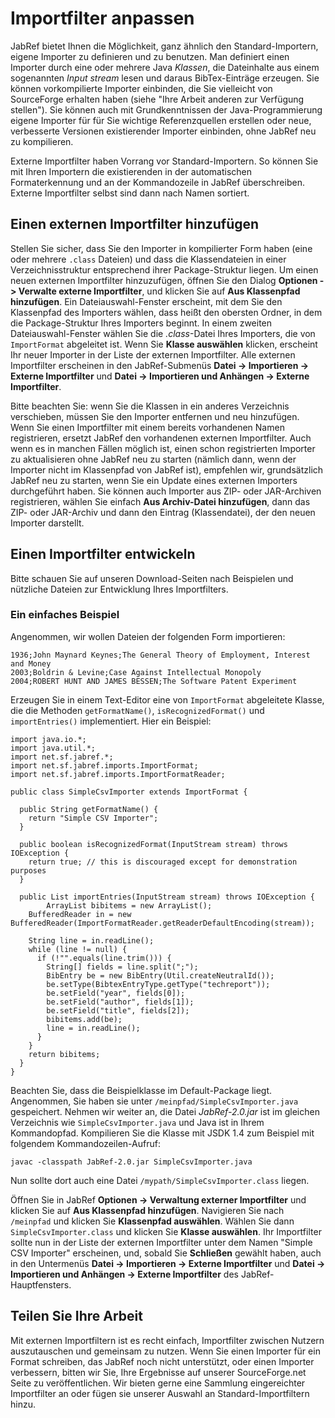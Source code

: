 Importfilter anpassen
=====================

JabRef bietet Ihnen die Möglichkeit, ganz ähnlich den Standard-Importern, eigene Importer zu definieren und zu benutzen. Man definiert einen Importer durch eine oder mehrere Java *Klassen*, die Dateinhalte aus einem sogenannten *Input stream* lesen und daraus BibTex-Einträge erzeugen. Sie können vorkompilierte Importer einbinden, die Sie vielleicht von SourceForge erhalten haben (siehe "Ihre Arbeit anderen zur Verfügung stellen"). Sie können auch mit Grundkenntnissen der Java-Programmierung eigene Importer für für Sie wichtige Referenzquellen erstellen oder neue, verbesserte Versionen existierender Importer einbinden, ohne JabRef neu zu kompilieren.

Externe Importfilter haben Vorrang vor Standard-Importern. So können Sie mit Ihren Importern die existierenden in der automatischen Formaterkennung und an der Kommandozeile in JabRef überschreiben. Externe Importfilter selbst sind dann nach Namen sortiert.

Einen externen Importfilter hinzufügen
--------------------------------------

Stellen Sie sicher, dass Sie den Importer in kompilierter Form haben (eine oder mehrere `.class` Dateien) und dass die Klassendateien in einer Verzeichnisstruktur entsprechend ihrer Package-Struktur liegen. Um einen neuen externen Importfilter hinzuzufügen, öffnen Sie den Dialog **Optionen -&gt; Verwalte externe Importfilter**, und klicken Sie auf **Aus Klassenpfad hinzufügen**. Ein Dateiauswahl-Fenster erscheint, mit dem Sie den Klassenpfad des Importers wählen, dass heißt den obersten Ordner, in dem die Package-Struktur Ihres Importers beginnt. In einem zweiten Dateiauswahl-Fenster wählen Sie die *.class*-Datei Ihres Importers, die von `ImportFormat` abgeleitet ist. Wenn Sie **Klasse auswählen** klicken, erscheint Ihr neuer Importer in der Liste der externen Importfilter. Alle externen Importfilter erscheinen in den JabRef-Submenüs **Datei -&gt; Importieren -&gt; Externe Importfilter** und **Datei -&gt; Importieren und Anhängen -&gt; Externe Importfilter**.

Bitte beachten Sie: wenn Sie die Klassen in ein anderes Verzeichnis verschieben, müssen Sie den Importer entfernen und neu hinzufügen. Wenn Sie einen Importfilter mit einem bereits vorhandenen Namen registrieren, ersetzt JabRef den vorhandenen externen Importfilter. Auch wenn es in manchen Fällen möglich ist, einen schon registrierten Importer zu aktualisieren ohne JabRef neu zu starten (nämlich dann, wenn der Importer nicht im Klassenpfad von JabRef ist), empfehlen wir, grundsätzlich JabRef neu zu starten, wenn Sie ein Update eines externen Importers durchgeführt haben. Sie können auch Importer aus ZIP- oder JAR-Archiven registrieren, wählen Sie einfach **Aus Archiv-Datei hinzufügen**, dann das ZIP- oder JAR-Archiv und dann den Eintrag (Klassendatei), der den neuen Importer darstellt.

Einen Importfilter entwickeln
-----------------------------

Bitte schauen Sie auf unseren Download-Seiten nach Beispielen und nützliche Dateien zur Entwicklung Ihres Importfilters.

### Ein einfaches Beispiel

Angenommen, wir wollen Dateien der folgenden Form importieren:

    1936;John Maynard Keynes;The General Theory of Employment, Interest and Money
    2003;Boldrin & Levine;Case Against Intellectual Monopoly
    2004;ROBERT HUNT AND JAMES BESSEN;The Software Patent Experiment

Erzeugen Sie in einem Text-Editor eine von `ImportFormat` abgeleitete Klasse, die die Methoden `getFormatName()`, `isRecognizedFormat()` und `importEntries()` implementiert. Hier ein Beispiel:

    import java.io.*;
    import java.util.*;
    import net.sf.jabref.*;
    import net.sf.jabref.imports.ImportFormat;
    import net.sf.jabref.imports.ImportFormatReader;

    public class SimpleCsvImporter extends ImportFormat {

      public String getFormatName() {
        return "Simple CSV Importer";
      }

      public boolean isRecognizedFormat(InputStream stream) throws IOException {
        return true; // this is discouraged except for demonstration purposes
      }

      public List importEntries(InputStream stream) throws IOException {
            ArrayList bibitems = new ArrayList();
        BufferedReader in = new BufferedReader(ImportFormatReader.getReaderDefaultEncoding(stream));

        String line = in.readLine();
        while (line != null) {
          if (!"".equals(line.trim())) {
            String[] fields = line.split(";");
            BibEntry be = new BibEntry(Util.createNeutralId());
            be.setType(BibtexEntryType.getType("techreport"));
            be.setField("year", fields[0]);
            be.setField("author", fields[1]);
            be.setField("title", fields[2]);
            bibitems.add(be);
            line = in.readLine();
          }
        }
        return bibitems;
      }
    }

Beachten Sie, dass die Beispielklasse im Default-Package liegt. Angenommen, Sie haben sie unter `/meinpfad/SimpleCsvImporter.java` gespeichert. Nehmen wir weiter an, die Datei *JabRef-2.0.jar* ist im gleichen Verzeichnis wie `SimpleCsvImporter.java` und Java ist in Ihrem Kommandopfad. Kompilieren Sie die Klasse mit JSDK 1.4 zum Beispiel mit folgendem Kommandozeilen-Aufruf:

    javac -classpath JabRef-2.0.jar SimpleCsvImporter.java

Nun sollte dort auch eine Datei `/mypath/SimpleCsvImporter.class` liegen.

Öffnen Sie in JabRef **Optionen -&gt; Verwaltung externer Importfilter** und klicken Sie auf **Aus Klassenpfad hinzufügen**. Navigieren Sie nach `/meinpfad` und klicken Sie **Klassenpfad auswählen**. Wählen Sie dann `SimpleCsvImporter.class` und klicken Sie **Klasse auswählen**. Ihr Importfilter sollte nun in der Liste der externen Importfilter unter dem Namen "Simple CSV Importer" erscheinen, und, sobald Sie **Schließen** gewählt haben, auch in den Untermenüs **Datei -&gt; Importieren -&gt; Externe Importfilter** und **Datei -&gt; Importieren und Anhängen -&gt; Externe Importfilter** des JabRef-Hauptfensters.

Teilen Sie Ihre Arbeit
----------------------

Mit externen Importfiltern ist es recht einfach, Importfilter zwischen Nutzern auszutauschen und gemeinsam zu nutzen. Wenn Sie einen Importer für ein Format schreiben, das JabRef noch nicht unterstützt, oder einen Importer verbessern, bitten wir Sie, Ihre Ergebnisse auf unserer SourceForge.net Seite zu veröffentlichen. Wir bieten gerne eine Sammlung eingereichter Importfilter an oder fügen sie unserer Auswahl an Standard-Importfiltern hinzu.
